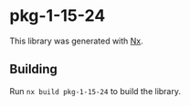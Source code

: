 # pkg-1-15-24

This library was generated with [Nx](https://nx.dev).

## Building

Run `nx build pkg-1-15-24` to build the library.
